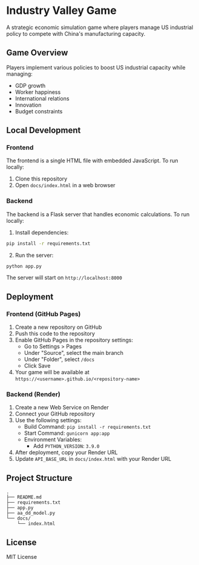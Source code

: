 # Industry Valley Game

A strategic economic simulation game where players manage US industrial policy to compete with China's manufacturing capacity.

## Game Overview

Players implement various policies to boost US industrial capacity while managing:

- GDP growth
- Worker happiness
- International relations
- Innovation
- Budget constraints

## Local Development

### Frontend

The frontend is a single HTML file with embedded JavaScript. To run locally:

1. Clone this repository
2. Open `docs/index.html` in a web browser

### Backend

The backend is a Flask server that handles economic calculations. To run locally:

1. Install dependencies:

```bash
pip install -r requirements.txt
```

2. Run the server:

```bash
python app.py
```

The server will start on `http://localhost:8000`

## Deployment

### Frontend (GitHub Pages)

1. Create a new repository on GitHub
2. Push this code to the repository
3. Enable GitHub Pages in the repository settings:
   - Go to Settings > Pages
   - Under "Source", select the main branch
   - Under "Folder", select `/docs`
   - Click Save
4. Your game will be available at `https://<username>.github.io/<repository-name>`

### Backend (Render)

1. Create a new Web Service on Render
2. Connect your GitHub repository
3. Use the following settings:
   - Build Command: `pip install -r requirements.txt`
   - Start Command: `gunicorn app:app`
   - Environment Variables:
     - Add `PYTHON_VERSION`: `3.9.0`
4. After deployment, copy your Render URL
5. Update `API_BASE_URL` in `docs/index.html` with your Render URL

## Project Structure

```
.
├── README.md
├── requirements.txt
├── app.py
├── aa_dd_model.py
└── docs/
    └── index.html
```

## License

MIT License
